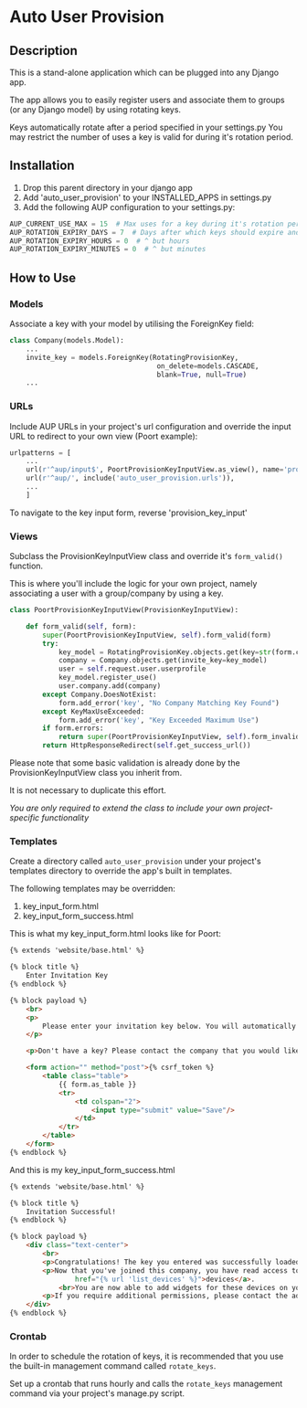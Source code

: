 # Auto User Provision

## Description

This is a stand-alone application which can be plugged into any Django app.

The app allows you to easily register users and associate them to groups (or any Django model) by using rotating keys.

Keys automatically rotate after a period specified in your settings.py
You may restrict the number of uses a key is valid for during it's rotation period.

## Installation

1. Drop this parent directory in your django app
2. Add 'auto_user_provision' to your INSTALLED_APPS in settings.py
3. Add the following AUP configuration to your settings.py:


```python
AUP_CURRENT_USE_MAX = 15  # Max uses for a key during it's rotation period. Resets to 0 after rotating.
AUP_ROTATION_EXPIRY_DAYS = 7  # Days after which keys should expire and rotate.
AUP_ROTATION_EXPIRY_HOURS = 0  # ^ but hours
AUP_ROTATION_EXPIRY_MINUTES = 0  # ^ but minutes
```

## How to Use

### Models

Associate a key with your model by utilising the ForeignKey field:



```python
class Company(models.Model):
	...
	invite_key = models.ForeignKey(RotatingProvisionKey,
									on_delete=models.CASCADE,
									blank=True, null=True)
	...

```
### URLs

Include AUP URLs in your project's url configuration and override the input URL to redirect to your own view (Poort example):



```python
urlpatterns = [
	...
	url(r'^aup/input$', PoortProvisionKeyInputView.as_view(), name='provision_key_input'),
    url(r'^aup/', include('auto_user_provision.urls')),
	...
	]
```


To navigate to the key input form, reverse 'provision_key_input'

### Views


Subclass the ProvisionKeyInputView class and override it's `form_valid()` function.

This is where you'll include the logic for your own project, namely associating a user with a group/company by using a key.


```python
class PoortProvisionKeyInputView(ProvisionKeyInputView):

    def form_valid(self, form):
        super(PoortProvisionKeyInputView, self).form_valid(form)
        try:
            key_model = RotatingProvisionKey.objects.get(key=str(form.cleaned_data['key']))
            company = Company.objects.get(invite_key=key_model)
            user = self.request.user.userprofile
            key_model.register_use()
            user.company.add(company)
        except Company.DoesNotExist:
            form.add_error('key', "No Company Matching Key Found")
        except KeyMaxUseExceeded:
            form.add_error('key', "Key Exceeded Maximum Use")
        if form.errors:
            return super(PoortProvisionKeyInputView, self).form_invalid(form)
        return HttpResponseRedirect(self.get_success_url())
```


Please note that some basic validation is already done by the ProvisionKeyInputView class you inherit from.

It is not necessary to duplicate this effort.

*You are only required to extend the class to include your own project-specific functionality*

### Templates

Create a directory called `auto_user_provision` under your project's templates directory to override the app's built in templates.

The following templates may be overridden:


1. key_input_form.html
2. key_input_form_success.html

This is what my key_input_form.html looks like for Poort:



```html
{% extends 'website/base.html' %}

{% block title %}
    Enter Invitation Key
{% endblock %}

{% block payload %}
    <br>
    <p>
        Please enter your invitation key below. You will automatically be assigned to the company that invited you.
    </p>

    <p>Don't have a key? Please contact the company that you would like to join and request an invitation key.</p>

    <form action="" method="post">{% csrf_token %}
        <table class="table">
            {{ form.as_table }}
            <tr>
                <td colspan="2">
                    <input type="submit" value="Save"/>
                </td>
            </tr>
        </table>
    </form>
{% endblock %}

```

And this is my key_input_form_success.html



```html
{% extends 'website/base.html' %}

{% block title %}
    Invitation Successful!
{% endblock %}

{% block payload %}
    <div class="text-center">
        <br>
        <p>Congratulations! The key you entered was successfully loaded.</p>
        <p>Now that you've joined this company, you have read access to it's <a
                href="{% url 'list_devices' %}">devices</a>.
            <br>You are now able to add widgets for these devices on your <a href="{% url 'application' %}">dashboards</a>.</p>
        <p>If you require additional permissions, please contact the admin in your company.</p>
    </div>
{% endblock %}
```

### Crontab

In order to schedule the rotation of keys, it is recommended that you use the built-in management command called `rotate_keys`.

Set up a crontab that runs hourly and calls the `rotate_keys` management command via your project's manage.py script.

